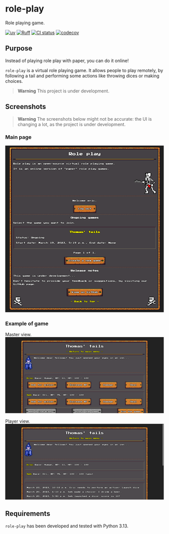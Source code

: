 # role-play
Role playing game.

[![uv](https://img.shields.io/endpoint?url=https://raw.githubusercontent.com/astral-sh/uv/main/assets/badge/v0.json)](https://github.com/astral-sh/uv)
[![Ruff](https://img.shields.io/endpoint?url=https://raw.githubusercontent.com/astral-sh/ruff/main/assets/badge/v2.json)](https://github.com/astral-sh/ruff)
[![CI status](https://github.com/egraba/role-play/actions/workflows/ci.yml/badge.svg)](https://github.com/egraba/role-play/actions)
[![codecov](https://codecov.io/gh/egraba/role-play/graph/badge.svg?token=Z3E788461G)](https://codecov.io/gh/egraba/role-play)

## Purpose
Instead of playing role play with paper, you can do it online!

`role-play` is a virtual role playing game. It allows people to play remotely, by following a tail and performing some actions like throwing dices or making choices.

> **Warning**
> This project is under development.

## Screenshots

> **Warning**
> The screenshots below might not be accurate: the UI is changing a lot, as the project is under development.

### Main page
![Index](docs/screenshot-index-01.png)

### Example of game
Master view.
![Index](docs/screenshot-game-01.png)

Player view.
![Index](docs/screenshot-game-02.png)

## Requirements
`role-play` has been developed and tested with Python 3.13.
